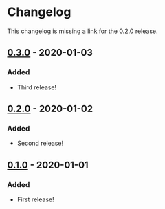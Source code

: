 # Changelog

This changelog is missing a link for the 0.2.0 release.

## [0.3.0] - 2020-01-03

### Added

- Third release!

## [0.2.0] - 2020-01-02

### Added

- Second release!

## [0.1.0] - 2020-01-01

### Added

- First release!

[0.4.0]: https://github.com/infra-blocks/rs-changelog/compare/v0.3.0...v0.4.0
[0.3.0]: https://github.com/infra-blocks/rs-changelog/compare/v0.2.0...v0.3.0
[0.2.0]: https://github.com/infra-blocks/rs-changelog/compare/v0.1.0...v0.2.0
[0.1.0]: https://github.com/infra-blocks/rs-changelog/releases/tag/v0.1.0
